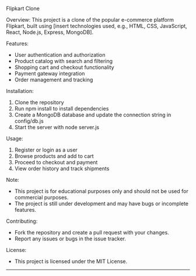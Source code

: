 Flipkart Clone

Overview:
This project is a clone of the popular e-commerce platform Flipkart, built using [insert technologies used, e.g., HTML, CSS, JavaScript, React, Node.js, Express, MongoDB].

Features:

- User authentication and authorization
- Product catalog with search and filtering
- Shopping cart and checkout functionality
- Payment gateway integration
- Order management and tracking

Installation:

1. Clone the repository
2. Run npm install to install dependencies
3. Create a MongoDB database and update the connection string in config/db.js
4. Start the server with node server.js

Usage:

1. Register or login as a user
2. Browse products and add to cart
3. Proceed to checkout and payment
4. View order history and track shipments

Note:

- This project is for educational purposes only and should not be used for commercial purposes.
- The project is still under development and may have bugs or incomplete features.

Contributing:

- Fork the repository and create a pull request with your changes.
- Report any issues or bugs in the issue tracker.

License:

- This project is licensed under the MIT License.

---
